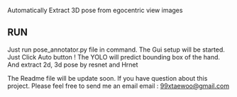 Automatically Extract 3D pose from egocentric view images

## RUN
Just run pose_annotator.py file in command. The Gui setup will be started. 
Just Click Auto button !
The YOLO will predict bounding box of the hand. And extract 2d, 3d pose by resnet and Hrnet


The Readme file will be update soon. If you have question about this project. Please feel free to send me an email 
email : 99xtaewoo@gmail.com

